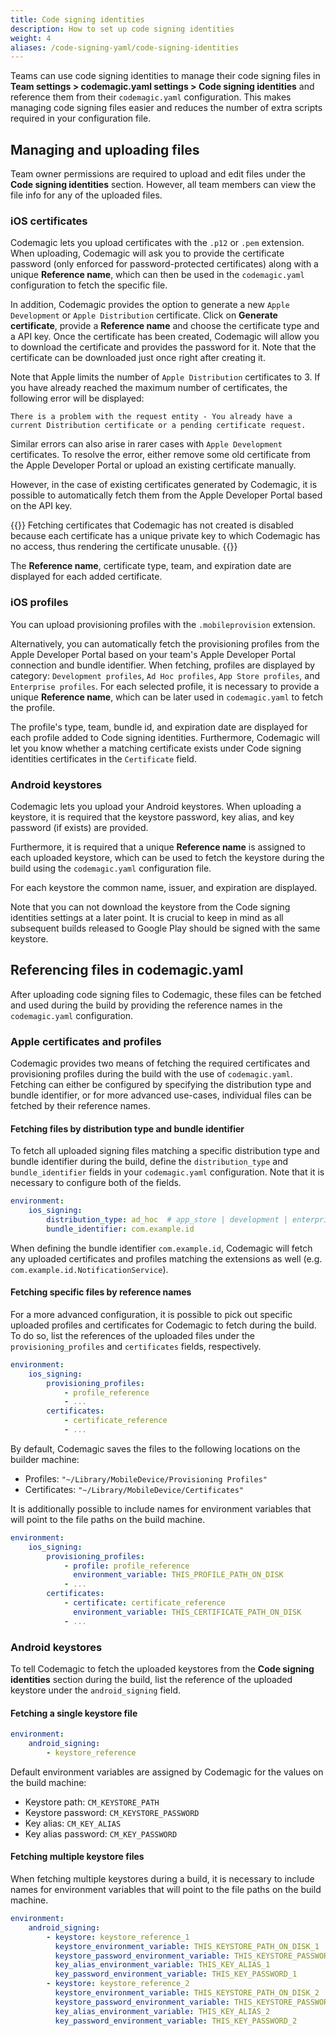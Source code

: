 ```yaml
---
title: Code signing identities
description: How to set up code signing identities
weight: 4
aliases: /code-signing-yaml/code-signing-identities
---
```


Teams can use code signing identities to manage their code signing files in **Team settings > codemagic.yaml settings > Code signing identities** and reference them from their `codemagic.yaml` configuration. This makes managing code signing files easier and reduces the number of extra scripts required in your configuration file.

## Managing and uploading files

Team owner permissions are required to upload and edit files under the **Code signing identities** section. However, all team members can view the file info for any of the uploaded files.

### iOS certificates

Codemagic lets you upload certificates with the `.p12` or `.pem` extension. When uploading, Codemagic will ask you to provide the certificate password (only enforced for password-protected certificates) along with a unique **Reference name**, which can then be used in the `codemagic.yaml` configuration to fetch the specific file.

In addition, Codemagic provides the option to generate a new `Apple Development` or `Apple Distribution` certificate. Click on **Generate certificate**, provide a **Reference name** and choose the certificate type and a API key. Once the certificate has been created, Codemagic will allow you to download the certificate and provides the password for it. Note that the certificate can be downloaded just once right after creating it.

Note that Apple limits the number of `Apple Distribution` certificates to 3. If you have already reached the maximum number of certificates, the following error will be displayed:

```
There is a problem with the request entity - You already have a current Distribution certificate or a pending certificate request.
```

Similar errors can also arise in rarer cases with `Apple Development` certificates. To resolve the error, either remove some old certificate from the Apple Developer Portal or upload an existing certificate manually.

However, in the case of existing certificates generated by Codemagic, it is possible to automatically fetch them from the Apple Developer Portal based on the API key.

{{<notebox>}}
Fetching certificates that Codemagic has not created is disabled because each certificate has a unique private key to which Codemagic has no access, thus rendering the certificate unusable.
{{</notebox>}}

The **Reference name**, certificate type, team, and expiration date are displayed for each added certificate.

### iOS profiles

You can upload provisioning profiles with the `.mobileprovision` extension. 

Alternatively, you can automatically fetch the provisioning profiles from the Apple Developer Portal based on your team's Apple Developer Portal connection and bundle identifier. When fetching, profiles are displayed by category: `Development profiles`, `Ad Hoc profiles`, `App Store profiles`, and `Enterprise profiles`. For each selected profile, it is necessary to provide a unique **Reference name**, which can be later used in `codemagic.yaml` to fetch the profile.

The profile's type, team, bundle id, and expiration date are displayed for each profile added to Code signing identities. Furthermore, Codemagic will let you know whether a matching certificate exists under Code signing identities certificates in the `Certificate` field.

### Android keystores

Codemagic lets you upload your Android keystores. When uploading a keystore, it is required that the keystore password, key alias, and key password (if exists) are provided.

Furthermore, it is required that a unique **Reference name** is assigned to each uploaded keystore, which can be used to fetch the keystore during the build using the `codemagic.yaml` configuration file. 

For each keystore the common name, issuer, and expiration are displayed.

Note that you can not download the keystore from the Code signing identities settings at a later point. It is crucial to keep in mind as all subsequent builds released to Google Play should be signed with the same keystore. 

## Referencing files in codemagic.yaml

After uploading code signing files to Codemagic, these files can be fetched and used during the build by providing the reference names in the `codemagic.yaml` configuration.

### Apple certificates and profiles

Codemagic provides two means of fetching the required certificates and provisioning profiles during the build with the use of `codemagic.yaml`. Fetching can either be configured by specifying the distribution type and bundle identifier, or for more advanced use-cases, individual files can be fetched by their reference names.

#### Fetching files by distribution type and bundle identifier

To fetch all uploaded signing files matching a specific distribution type and bundle identifier during the build, define the `distribution_type` and `bundle_identifier` fields in your `codemagic.yaml` configuration. Note that it is necessary to configure both of the fields.

```yaml
environment:
    ios_signing:
        distribution_type: ad_hoc  # app_store | development | enterprise
        bundle_identifier: com.example.id
```

When defining the bundle identifier `com.example.id`, Codemagic will fetch any uploaded certificates and profiles matching the extensions as well (e.g. `com.example.id.NotificationService`).

#### Fetching specific files by reference names

For a more advanced configuration, it is possible to pick out specific uploaded profiles and certificates for Codemagic to fetch during the build. To do so, list the references of the uploaded files under the `provisioning_profiles` and `certificates` fields, respectively.

```yaml
environment:
    ios_signing:
        provisioning_profiles:
            - profile_reference
            - ...
        certificates:
            - certificate_reference
            - ...
```

By default, Codemagic saves the files to the following locations on the builder machine:
- Profiles: `"~/Library/MobileDevice/Provisioning Profiles"`
- Certificates: `"~/Library/MobileDevice/Certificates"`

It is additionally possible to include names for environment variables that will point to the file paths on the build machine.

```yaml
environment:
    ios_signing:
        provisioning_profiles:
            - profile: profile_reference
              environment_variable: THIS_PROFILE_PATH_ON_DISK
            - ...
        certificates:
            - certificate: certificate_reference
              environment_variable: THIS_CERTIFICATE_PATH_ON_DISK
            - ...
```

### Android keystores

To tell Codemagic to fetch the uploaded keystores from the **Code signing identities** section during the build, list the reference of the uploaded keystore under the `android_signing` field.

#### Fetching a single keystore file

```yaml
environment:
    android_signing:
        - keystore_reference
```

Default environment variables are assigned by Codemagic for the values on the build machine:
- Keystore path: `CM_KEYSTORE_PATH`
- Keystore password: `CM_KEYSTORE_PASSWORD`
- Key alias: `CM_KEY_ALIAS`
- Key alias password: `CM_KEY_PASSWORD`

#### Fetching multiple keystore files

When fetching multiple keystores during a build, it is necessary to include names for environment variables that will point to the file paths on the build machine.

```yaml
environment:
    android_signing:
        - keystore: keystore_reference_1
          keystore_environment_variable: THIS_KEYSTORE_PATH_ON_DISK_1
          keystore_password_environment_variable: THIS_KEYSTORE_PASSWORD_1
          key_alias_environment_variable: THIS_KEY_ALIAS_1
          key_password_environment_variable: THIS_KEY_PASSWORD_1
        - keystore: keystore_reference_2
          keystore_environment_variable: THIS_KEYSTORE_PATH_ON_DISK_2
          keystore_password_environment_variable: THIS_KEYSTORE_PASSWORD_2
          key_alias_environment_variable: THIS_KEY_ALIAS_2
          key_password_environment_variable: THIS_KEY_PASSWORD_2
```